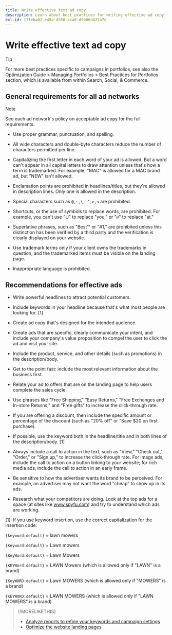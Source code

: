 ```yaml
---
title: Write effective text ad copy
description: Learn about best practices for writing effective ad copy.
exl-id: 17feba02-e49a-4550-aca8-d9b06d427a7e
---
```

# Write effective text ad copy

>[!TIP]
>
>For more best practices specific to campaigns in portfolios, see also the Optimization Guide > Managing Portfolios > Best Practices for Portfolios section, which is available from within Search, Social, & Commerce.<!-- verify convention for referencing Optimization Guide here -->

## General requirements for all ad networks

>[!NOTE]
>
>See each ad network's policy on acceptable ad copy for the full requirements.

* Use proper grammar, punctuation, and spelling.

* All wide characters and double-byte characters reduce the number of characters permitted per line.

* Capitalizing the first letter in each word of your ad is allowed. But a word can't appear in all capital letters to draw attention unless that's how a term is trademarked. For example, "MAC" is allowed for a MAC brand ad, but "NEW" isn't allowed.

* Exclamation points are prohibited in headlines/titles, but they're allowed in description lines. Only one is allowed in the description.

* Special characters such as `@,~,\, ^,>,<` are prohibited.

* Shortcuts, or the use of symbols to replace words, are prohibited. For example, you can't use "U" to replace "you," or "`@`" to replace "at." 

* Superlative phrases, such as "Best"' or "#1," are prohibited unless this distinction has been verified by a third party and the verification is clearly displayed on your website.

* Use trademark terms only if your client owns the trademarks in question, and the trademarked items must be visible on the landing page.
 
* Inappropriate language is prohibited.

## Recommendations for effective ads

* Write powerful headlines to attract potential customers.

* Include keywords in your headline because that's what most people are looking for. [1]

* Create ad copy that's designed for the intended audience.

* Create ads that are specific, clearly communicate your intent, and include your company's value proposition to compel the user to click the ad and visit your site.

* Include the product, service, and other details (such as promotions) in the description/body.

* Get to the point fast: include the most relevant information about the business first.

* Relate your ad to offers that are on the landing page to help users complete the sales cycle.

* Use phrases like "Free Shipping," "Easy Returns," "Free Exchanges and In-store Returns," and "Free gifts" to increase the click-through rate.

* If you are offering a discount, then include the specific amount or percentage of the discount (such as "20% off" or "Save $20 on first purchase).

* If possible, use the keyword both in the headline/title and in both lines of the description/body. [1]

* Always include a call to action in the text, such as "View," "Check out," "Order," or "Sign up," to increase the click-through rate. For image ads, include the call to action on a button linking to your website; for rich media ads, include the call to action in an early frame.

* Be sensitive to how the advertiser wants its brand to be perceived. For example, an advertiser may not want the word "cheap" to show up in its ads.

* Research what your competitors are doing. Look at the top ads for a space (at sites like www.spyfu.com) and try to understand which ads are working.

[1]: If you use keyword insertion, use the correct capitalization for the insertion code:

`{keyword:default}` = lawn mowers

`{Keyword:default}` = Lawn mowers

`{KeyWord:default}` = Lawn Mowers

`{KEYWord:default}` = LAWN Mowers (which is allowed only if "LAWN" is a brand)

`{KeyWORD:default}` = Lawn MOWERS (which is allowed only if "MOWERS" is a brand)

`{KEYWORD:default}` = LAWN MOWERS (which is allowed only if "LAWN MOWERS" is a brand)

>[!MORELIKETHIS]
>
>* [Analyze reports to refine your keywords and campaign settings](best-practices-analyze.md)
>* [Optimize the website landing pages](best-practices-optimize.md)
